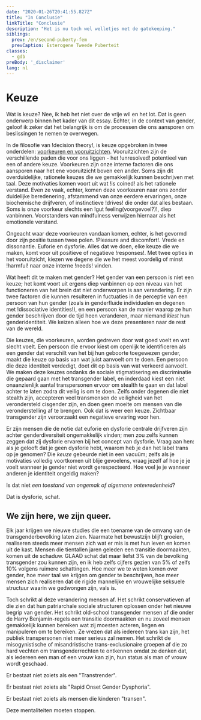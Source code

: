 ```yaml
---
date: "2020-01-26T20:41:55.827Z"
title: "In Conclusie"
linkTitle: "Conclusie"
description: "Het is nu toch wel welletjes met de gatekeeping."
siblings:
  prev: /en/second-puberty-fem
  prevCaption: Esterogene Tweede Puberteit
classes:
  - gdb
preBody: '_disclaimer'
lang: nl
---
```


# Keuze

Wat is keuze? Nee, ik heb het niet over de vrije wil en het lot. Dat is geen onderwerp binnen het kader van dit essay. Echter, in de context van gender, geloof ik zeker dat het belangrijk is om de processen die ons aansporen om beslissingen te nemen te overwegen.

In de filosofie van !decision theory!, is keuze opgebroken in twee onderdelen: [voorkeuren en vooruitzichten](https://plato.stanford.edu/entries/decision-theory/#WhaPreOvePro). Vooruitzichten zijn de verschillende paden die voor ons liggen - het !unresolved! potentieel van een of andere keuze. Voorkeuren zijn onze interne factoren die ons aansporen naar het ene vooruitzicht boven een ander. Soms zijn dit overduidelijke, rationele keuzes die we gemakkelijk kunnen beschrijven met taal. Deze motivaties komen voort uit wat !is coined! als het rationele verstand. Even ze vaak, echter, komen deze voorkeuren naar ons zonder duidelijke beredenering, afstammend van onze eerdere ervaringen, onze biochemische drijfveren, of instinctieve !drives! die onder dat alles bestaan. Soms is onze voorkeur slechts een !gut feeling(voorgevoel?)!, diep vanbinnen. Voorstanders van mindfulness verwijzen hiernaar als het emotionele verstand.

Ongeacht waar deze voorkeuren vandaan komen, echter, is het gevormd door zijn positie tussen twee polen. !Pleasure and discomfort!. Vrede en dissonantie. Euforie en dysforie. Alles dat we doen, elke keuze die we maken, komt voor uit positieve of negatieve !responses!. Met twee opties in het vooruitzicht, kiezen we degene die we het meest voordelig of minst !harmful! naar onze interne !needs! vinden.

Wat heeft dit te maken met gender? Het gender van een persoon is niet een keuze; het komt voort uit ergens diep vanbinnen op een niveau van het functioneren van het brein dat niet onderworpen is aan verandering.<!-- To Do check sentence --> Er zijn twee factoren die kunnen resulteren in fuctuaties in de perceptie van een persoon van hun gender (zoals in genderfluïde individuelen en degenen met !dissociative identities!), en een persoon kan de manier waarop ze hun gender beschrijven door de tijd heen veranderen, maar niemand *kiest* hun genderidentiteit. We keizen alleen hoe we deze presenteren naar de rest van de wereld.

Die keuzes, die voorkeuren, worden gedreven door wat goed voelt en wat slecht voelt. Een persoon die ervoor kiest om openlijk te identificeren als een gender dat verschilt van het bij hun geboorte toegewezen gender, maakt die keuze op basis van wat juist aanvoelt om te doen. Een persoon die deze identiteit verdedigt, doet dit op basis van wat verkeerd aanvoelt. We maken deze keuzes ondanks de sociale stigmatisering en discriminatie die gepaard gaan met het transgender label, en inderdaad kiest een niet onaanzienlijk aantal transpersonen ervoor om stealth te gaan en dat label achter te laten zodra dit veilig is om te doen. Zelfs onder degenen die niet stealth zijn, accepteren veel transmensen de veiligheid van het verondersteld cisgender zijn, en doen geen moeite om mensen van die veronderstelling af te brengen. Ook dat is weer een keuze. Zichtbaar transgender zijn veroorzaakt een negatieve ervaring voor hen.

Er zijn mensen die de notie dat euforie en dysforie centrale drijfveren zijn achter genderdiversiteit ongemakkelijk vinden; men zou zelfs kunnen zeggen dat zij dysforie ervaren bij het concept van dysforie. Vraag aan hen: als je gelooft dat je geen dysforie hebt, waarom heb je dan het label trans op je genomen? Die *keuze* gebeurde niet in een vacuüm; zelfs als je motivaties volledig voortkomen uit blije gevoelens, vraag jezelf af hoe je je voelt wanneer je gender niet wordt gerespecteerd. Hoe voel je je wanneer anderen je identiteit ongeldig maken?

Is dat niet _een toestand van ongemak of algemene ontevredenheid_?

Dat is dysforie, schat.

## We zijn here, we zijn queer.

Elk jaar krijgen we nieuwe studies die een toename van de omvang van de transgenderbevolking laten zien. Naarmate het bewustzijn blijft groeien, realiseren steeds meer mensen zich wat er mis is met hun leven en komen uit de kast. Mensen die tientallen jaren geleden een transitie doormaakten, komen uit de schaduw. GLAAD schat dat maar liefst 3% van de bevolking transgender zou kunnen zijn, en ik heb zelfs cijfers gezien van 5% of zelfs 10% volgens ruimere schattingen. Hoe meer we te weten komen over gender, hoe meer taal we krijgen om gender te beschrijven, hoe meer mensen zich realiseren dat de rigide mannelijke en vrouwelijke seksuele structuur waarin we gedwongen zijn, vals is.

Toch schrikt al deze verandering mensen af. Het schrikt conservatieven af die zien dat hun patriarchale sociale structuren oplossen onder het nieuwe begrip van gender. Het schrikt old-school transgender mensen af die onder de Harry Benjamin-regels een transitie doormaakten en nu zoveel mensen gemakkelijk kunnen bereiken wat zij moesten acteren, liegen en manipuleren om te bereiken. Ze vrezen dat als iedereen trans kan zijn, het publiek transpersonen niet meer serieus zal nemen. Het schrikt de misogynistische of misandristische trans-exclusionaire groepen af die zo hard vechten om transgenderrechten te ontkennen omdat ze denken dat, als iedereen een man of een vrouw kan zijn, hun status als man of vrouw wordt geschaad.

Er bestaat niet zoiets als een "Transtrender".

Er bestaat niet zoiets als "Rapid Onset Gender Dysphoria".

Er bestaat niet zoiets als mensen die kinderen "transen".

Deze mentaliteiten moeten stoppen.
